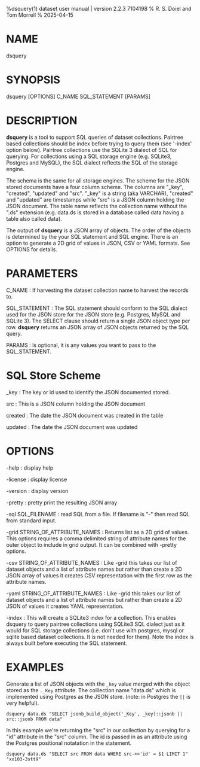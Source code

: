 %dsquery(1) dataset user manual | version 2.2.3 7104198
% R. S. Doiel and Tom Morrell
% 2025-04-15

# NAME

dsquery

# SYNOPSIS

dsquery [OPTIONS] C_NAME SQL_STATEMENT [PARAMS]

# DESCRIPTION

__dsquery__ is a tool to support SQL queries of dataset collections. 
Pairtree based collections should be index before trying to query them
(see '-index' option below). Pairtree collections use the SQLite 3
dialect of SQL for querying.  For collections using a SQL storage
engine (e.g. SQLite3, Postgres and MySQL), the SQL dialect reflects
the SQL of the storage engine.

The schema is the same for all storage engines.  The scheme for the JSON
stored documents have a four column scheme.  The columns are "_key", 
"created", "updated" and "src". "_key" is a string (aka VARCHAR),
"created" and "updated" are timestamps while "src" is a JSON column holding
the JSON document. The table name reflects the collection
name without the ".ds" extension (e.g. data.ds is stored in a database called
data having a table also called data).

The output of __dsquery__ is a JSON array of objects. The order of the
objects is determined by the your SQL statement and SQL engine. There
is an option to generate a 2D grid of values in JSON, CSV or YAML formats.
See OPTIONS for details.

# PARAMETERS

C_NAME
: If harvesting the dataset collection name to harvest the records to.

SQL_STATEMENT
: The SQL statement should conform to the SQL dialect used for the
JSON store for the JSON store (e.g.  Postgres, MySQL and SQLite 3).
The SELECT clause should return a single JSON object type per row.
__dsquery__ returns an JSON array of JSON objects returned
by the SQL query.

PARAMS
: Is optional, it is any values you want to pass to the SQL_STATEMENT.

# SQL Store Scheme

_key
: The key or id used to identify the JSON documented stored.

src
: This is a JSON column holding the JSON document

created
: The date the JSON document was created in the table

updated
: The date the JSON document was updated


# OPTIONS

-help
: display help

-license
: display license

-version
: display version

-pretty
: pretty print the resulting JSON array

-sql SQL_FILENAME
: read SQL from a file. If filename is "-" then read SQL from standard input.

-grid STRING_OF_ATTRIBUTE_NAMES
: Returns list as a 2D grid of values. This options requires a comma delimited
string of attribute names for the outer object to include in grid output. It
can be combined with -pretty options.

-csv STRING_OF_ATTRIBUTE_NAMES
: Like -grid this takes our list of dataset objects and a list of attribute
names but rather than create a 2D JSON array of values it creates CSV 
representation with the first row as the attribute names.

-yaml STRING_OF_ATTRIBUTE_NAMES
: Like -grid this takes our list of dataset objects and a list of attribute
names but rather than create a 2D JSON of values it creates YAML 
representation.

-index
: This will create a SQLite3 index for a collection. This enables dsquery
to query pairtree collections using SQLite3 SQL dialect just as it would for
SQL storage collections (i.e. don't use with postgres, mysql or sqlite based
dataset collections. It is not needed for them). Note the index is always
built before executing the SQL statement.

# EXAMPLES

Generate a list of JSON objects with the `_key` value
merged with the object stored as the `._Key` attribute.
The colllection name "data.ds" which is implemented using Postgres
as the JSON store. (note: in Postgres the `||` is very helpful).

~~~
dsquery data.ds "SELECT jsonb_build_object('_Key', _key)::jsonb || src::jsonb FROM data"
~~~

In this example we're returning the "src" in our collection by querying
for a "id" attribute in the "src" column. The id is passed in as an attribute
using the Postgres positional notatation in the statement.

~~~
dsquery data.ds "SELECT src FROM data WHERE src->>'id' = $1 LIMIT 1" "xx103-3stt9"
~~~


